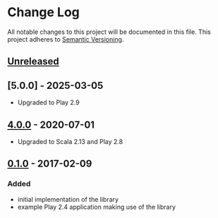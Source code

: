 # Change Log
All notable changes to this project will be documented in this file.
This project adheres to [Semantic Versioning](http://semver.org/).

## [Unreleased]

## [5.0.0] - 2025-03-05
- Upgraded to Play 2.9

## [4.0.0] - 2020-07-01
- Upgraded to Scala 2.13 and Play 2.8

## [0.1.0] - 2017-02-09
### Added
- initial implementation of the library
- example Play 2.4 application making use of the library

[Unreleased]: https://github.com/Kashoo/ws-limited/compare/v4.0.0...HEAD
[4.0.0]: https://github.com/Kashoo/ws-limited/compare/v0.1.0...v4.0.0
[0.1.0]: https://github.com/Kashoo/ws-limited/compare/7178899...v0.1.0
